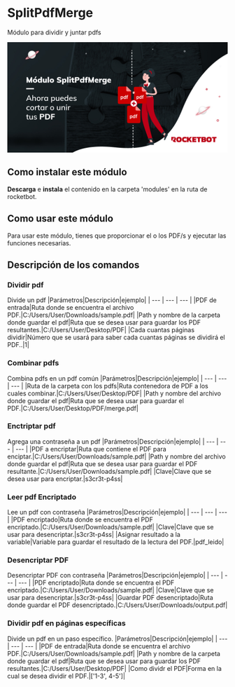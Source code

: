 



# SplitPdfMerge
  
Módulo para dividir y juntar pdfs  
  
![banner](/docs/imgs/Banner_SplitPdfMerge.png)
## Como instalar este módulo
  
__Descarga__ e __instala__ el contenido en la carpeta 'modules' en la ruta de rocketbot.  




## Como usar este módulo
Para usar este módulo, tienes que proporcionar el o los PDF/s y ejecutar las funciones 
necesarias.



## Descripción de los comandos

### Dividir pdf
  
Divide un pdf 
|Parámetros|Descripción|ejemplo|
| --- | --- | --- |
|PDF de entrada|Ruta donde se encuentra el archivo PDF.|C:/Users/User/Downloads/sample.pdf|
|Path y nombre de la carpeta donde guardar el pdf|Ruta que se desea usar para guardar los PDF resultantes.|C:/Users/User/Desktop/PDF|
|Cada cuantas páginas dividir|Número que se usará para saber cada cuantas páginas se dividirá el PDF..|1|

### Combinar pdfs
  
Combina pdfs en un pdf común
|Parámetros|Descripción|ejemplo|
| --- | --- | --- |
|Ruta de la carpeta con los pdfs|Ruta contenedora de PDF a los cuales combinar.|C:/Users/User/Desktop/PDF|
|Path y nombre del archivo donde guardar el pdf|Ruta que se desea usar para guardar el PDF.|C:/Users/User/Desktop/PDF/merge.pdf|

### Enctriptar pdf
  
Agrega una contraseña a un pdf 
|Parámetros|Descripción|ejemplo|
| --- | --- | --- |
|PDF a encriptar|Ruta que contiene el PDF para enciptar.|C:/Users/User/Downloads/sample.pdf|
|Path y nombre del archivo donde guardar el pdf|Ruta que se desea usar para guardar el PDF resultante.|C:/Users/User/Downloads/sample.pdf|
|Clave|Clave que se desea usar para encriptar.|s3cr3t-p4ss|

### Leer pdf Encriptado
  
Lee un pdf con contraseña
|Parámetros|Descripción|ejemplo|
| --- | --- | --- |
|PDF encriptado|Ruta donde se encuentra el PDF encriptado.|C:/Users/User/Downloads/sample.pdf|
|Clave|Clave que se usar para desencriptar.|s3cr3t-p4ss|
|Asignar resultado a la variable|Variable para guardar el resultado de la lectura del PDF.|pdf_leido|

### Desencriptar PDF
  
Desencriptar PDF con contraseña
|Parámetros|Descripción|ejemplo|
| --- | --- | --- |
|PDF encriptado|Ruta donde se encuentra el PDF encriptado.|C:/Users/User/Downloads/sample.pdf|
|Clave|Clave que se usar para desencriptar.|s3cr3t-p4ss|
|Guardar PDF desencriptado|Ruta donde guardar el PDF desencriptado.|C:/Users/User/Downloads/output.pdf|

### Dividir pdf en páginas específicas
  
Divide un pdf en un paso específico.
|Parámetros|Descripción|ejemplo|
| --- | --- | --- |
|PDF de entrada|Ruta donde se encuentra el archivo PDF.|C:/Users/User/Downloads/sample.pdf|
|Path y nombre de la carpeta donde guardar el pdf|Ruta que se desea usar para guardar los PDF resultantes.|C:/Users/User/Desktop/PDF|
|Como dividr el PDF|Forma en la cual se desea dividir el PDF.|['1-3', 4-5']|

